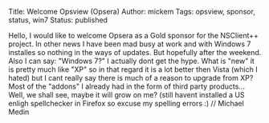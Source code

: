 Title: Welcome Opsview (Opsera)
Author: mickem
Tags: opsview, sponsor, status, win7
Status: published

Hello, I would like to welcome Opsera as a Gold sponsor for the
NSClient++ project. In other news I have been mad busy at work and with
Windows 7 installes so nothing in the ways of updates. But hopefully
after the weekend. Also I can say: "Windows 7?" I actually dont get the
hype. What is "new" it is pretty much like "XP" so in that regard it is
a lot better then Vista (which I hated) but I cant really say there is
much of a reason to upgrade from XP? Most of the "addons" I already had
in the form of third party products... Well, we shall see, maybe it will
grow on me? (still havent installed a US enligh spellchecker in Firefox
so excuse my spelling errors :) // Michael Medin
